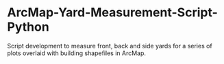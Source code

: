 # ArcMap-Yard-Measurement-Script-Python
Script development to measure front, back and side yards for a series of plots overlaid with building shapefiles in ArcMap.
